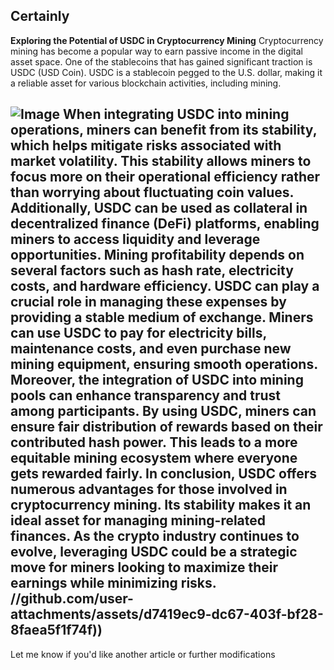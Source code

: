 Certainly
---
**Exploring the Potential of USDC in Cryptocurrency Mining**
Cryptocurrency mining has become a popular way to earn passive income in the digital asset space. One of the stablecoins that has gained significant traction is USDC (USD Coin). USDC is a stablecoin pegged to the U.S. dollar, making it a reliable asset for various blockchain activities, including mining.

![Image](https://github.com/user-attachments/assets/d7419ec9-dc67-403f-bf28-8faea5f1f74f)
When integrating USDC into mining operations, miners can benefit from its stability, which helps mitigate risks associated with market volatility. This stability allows miners to focus more on their operational efficiency rather than worrying about fluctuating coin values. Additionally, USDC can be used as collateral in decentralized finance (DeFi) platforms, enabling miners to access liquidity and leverage opportunities.
Mining profitability depends on several factors such as hash rate, electricity costs, and hardware efficiency. USDC can play a crucial role in managing these expenses by providing a stable medium of exchange. Miners can use USDC to pay for electricity bills, maintenance costs, and even purchase new mining equipment, ensuring smooth operations.
Moreover, the integration of USDC into mining pools can enhance transparency and trust among participants. By using USDC, miners can ensure fair distribution of rewards based on their contributed hash power. This leads to a more equitable mining ecosystem where everyone gets rewarded fairly.
In conclusion, USDC offers numerous advantages for those involved in cryptocurrency mining. Its stability makes it an ideal asset for managing mining-related finances. As the crypto industry continues to evolve, leveraging USDC could be a strategic move for miners looking to maximize their earnings while minimizing risks.
 //github.com/user-attachments/assets/d7419ec9-dc67-403f-bf28-8faea5f1f74f))
---
Let me know if you'd like another article or further modifications
